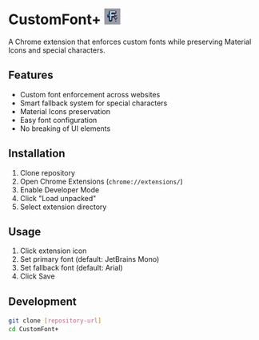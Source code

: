 # CustomFont+  <img src="icons/logo-old.png" width="32" height="32" alt="CustomFont+ Logo"> 


A Chrome extension that enforces custom fonts while preserving Material Icons and special characters.

## Features
- Custom font enforcement across websites
- Smart fallback system for special characters
- Material Icons preservation
- Easy font configuration
- No breaking of UI elements

## Installation
1. Clone repository
2. Open Chrome Extensions (`chrome://extensions/`)
3. Enable Developer Mode
4. Click "Load unpacked"
5. Select extension directory

## Usage
1. Click extension icon
2. Set primary font (default: JetBrains Mono)
3. Set fallback font (default: Arial)
4. Click Save

## Development
```bash
git clone [repository-url]
cd CustomFont+